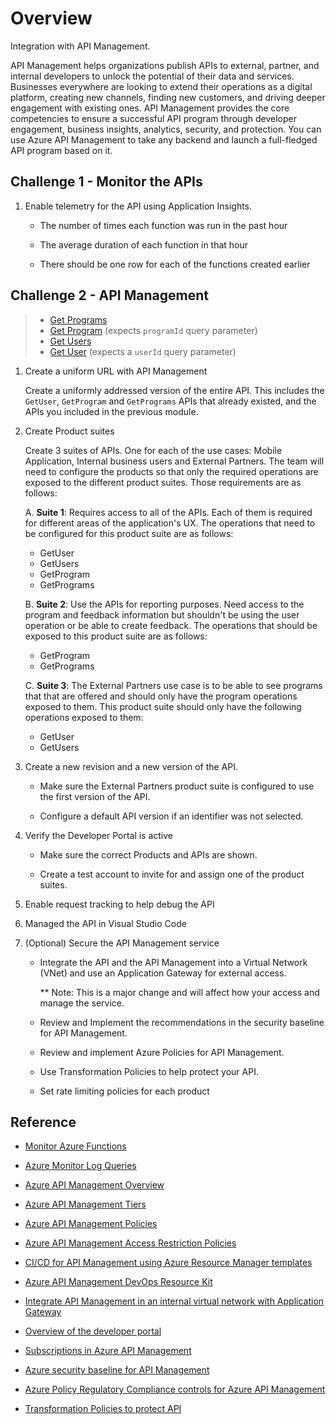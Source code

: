 # Overview

Integration with API Management.

API Management helps organizations publish APIs to external, partner, and internal developers to unlock the potential of their data and services. Businesses everywhere are looking to extend their operations as a digital platform, creating new channels, finding new customers, and driving deeper engagement with existing ones. API Management provides the core competencies to ensure a successful API program through developer engagement, business insights, analytics, security, and protection. You can use Azure API Management to take any backend and launch a full-fledged API program based on it.

## Challenge 1 - Monitor the APIs

1. Enable telemetry for the API using Application Insights.

    * The number of times each function was run in the past hour

    * The average duration of each function in that hour

    * There should be one row for each of the functions created earlier

## Challenge 2 - API Management

> * [Get Programs](https://hack.azure-api.net/api/GetPrograms)
> * [Get Program](https://hack.azure-api.net/api/GetProgram?programId=1cd8cf30-e821-44cf-b3ac-44cf6b4f2b19) (expects `programId` query parameter)
> * [Get Users](https://hack.azure-api.net/api/GetUsers)
> * [Get User](https://hack.azure-api.net/api/GetUser?userId=2c82e013-2166-47ba-b5d6-b427e814802a) (expects a `userId` query parameter)

1. Create a uniform URL with API Management

    Create a uniformly addressed version of the entire API. This includes the `GetUser`, `GetProgram` and `GetPrograms` APIs that already existed, and the APIs you included in the previous module.

1. Create Product suites

    Create 3 suites of APIs. One for each of the use cases: Mobile Application, Internal business users and External Partners. The team will need to configure the products so that only the required operations are exposed to the different product suites. Those requirements are as follows:

    A. **Suite 1**: Requires access to all of the APIs. Each of them is required for different areas of the application's UX.  The operations that need to be configured for this product suite are as follows:

    * GetUser
    * GetUsers
    * GetProgram
    * GetPrograms

    B. **Suite 2**: Use the APIs for reporting purposes.  Need access to the program and feedback information but shouldn't be using the user operation or be able to create feedback.  The operations that should be exposed to this product suite are as follows:

    * GetProgram
    * GetPrograms

    C. **Suite 3**: The External Partners use case is to be able to see programs that that are offered and should only have the program operations exposed to them.  This product suite should only have the following operations exposed to them:

    * GetUser
    * GetUsers

1. Create a new revision and a new version of the API.

    * Make sure the External Partners product suite is configured to use the first version of the API.

    * Configure a default API version if an identifier was not selected.

1. Verify the Developer Portal is active

    * Make sure the correct Products and APIs are shown.

    * Create a test account to invite for and assign one of the product suites.

1. Enable request tracking to help debug the API

1. Managed the API in Visual Studio Code

1. (Optional) Secure the API Management service

    * Integrate the API and the API Management into a Virtual Network (VNet) and use an Application Gateway for external access.

        ** Note: This is a major change and will affect how your access and manage the service.

    * Review and Implement the recommendations in the security baseline for API Management.

    * Review and implement Azure Policies for API Management.

    * Use Transformation Policies to help protect your API.

    * Set rate limiting policies for each product

## Reference

* [Monitor Azure Functions](https://docs.microsoft.com/azure/azure-functions/functions-monitoring)

* [Azure Monitor Log Queries](https://docs.microsoft.com/azure/azure-monitor/log-query/log-query-overview)

* [Azure API Management Overview](https://docs.microsoft.com/azure/api-management/api-management-key-concepts)

* [Azure API Management Tiers](https://docs.microsoft.com/azure/api-management/api-management-features)

* [Azure API Management Policies](https://docs.microsoft.com/azure/api-management/set-edit-policies)

* [Azure API Management Access Restriction Policies](https://docs.microsoft.com/azure/api-management/api-management-access-restriction-policies)

* [CI/CD for API Management using Azure Resource Manager templates](https://docs.microsoft.com/en-us/azure/api-management/devops-api-development-templates)

* [Azure API Management DevOps Resource Kit](https://github.com/Azure/azure-api-management-devops-resource-kit)

* [Integrate API Management in an internal virtual network with Application Gateway](https://docs.microsoft.com/en-us/azure/api-management/api-management-howto-integrate-internal-vnet-appgateway)

* [Overview of the developer portal](https://docs.microsoft.com/en-us/azure/api-management/api-management-howto-developer-portal)

* [Subscriptions in Azure API Management](https://docs.microsoft.com/en-us/azure/api-management/api-management-subscriptions)

* [Azure security baseline for API Management](https://docs.microsoft.com/en-us/security/benchmark/azure/baselines/api-management-security-baseline?toc=/azure/api-management/TOC.json)

* [Azure Policy Regulatory Compliance controls for Azure API Management](https://docs.microsoft.com/en-us/azure/api-management/security-controls-policy)

* [Transformation Policies to protect API](https://docs.microsoft.com/en-us/azure/api-management/transform-api)
